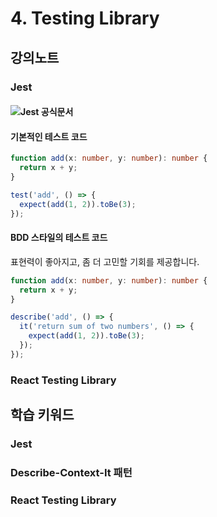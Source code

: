 # 4. Testing Library

## 강의노트

### Jest

#### ![Jest 공식문서](https://jestjs.io/docs/getting-started)

#### 기본적인 테스트 코드

```typescript
function add(x: number, y: number): number {
  return x + y;
}

test('add', () => {
  expect(add(1, 2)).toBe(3);
});
```

#### BDD 스타일의 테스트 코드

표현력이 좋아지고, 좀 더 고민할 기회를 제공합니다.

```typescript
function add(x: number, y: number): number {
  return x + y;
}

describe('add', () => {
  it('return sum of two numbers', () => {
    expect(add(1, 2)).toBe(3);
  });
});
```

### React Testing Library

## 학습 키워드

### Jest

### Describe-Context-It 패턴

### React Testing Library
